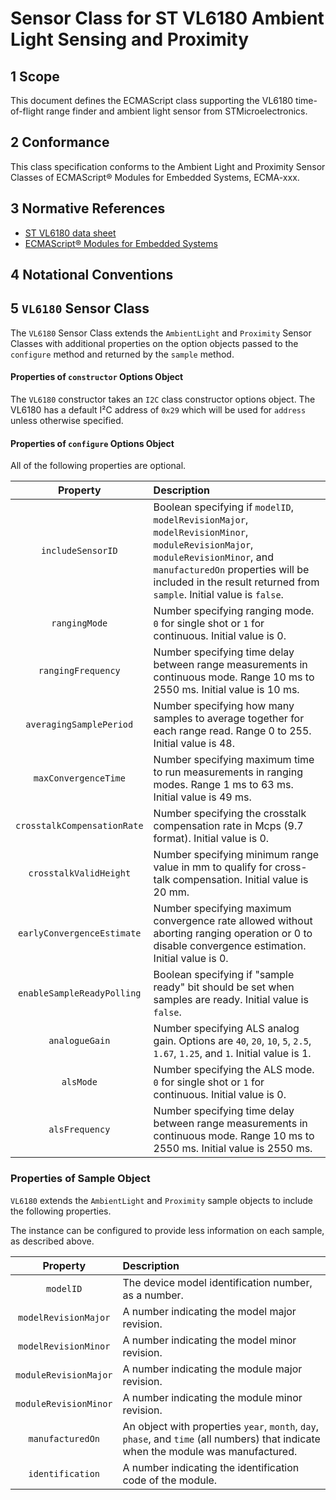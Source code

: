 
# Sensor Class for ST VL6180 Ambient Light Sensing and Proximity

## 1 Scope

This document defines the ECMAScript class supporting the VL6180 time-of-flight range finder and ambient light sensor from STMicroelectronics.

## 2 Conformance

This class specification conforms to the Ambient Light and Proximity Sensor Classes of ECMAScript® Modules for Embedded Systems, ECMA-xxx.

## 3 Normative References

- [ST VL6180 data sheet](https://www.st.com/resource/en/datasheet/vl6180x.pdf)
- [ECMAScript® Modules for Embedded Systems](https://EcmaTC53.github.io/spec/web/spec.html)

## 4 Notational Conventions

## 5 `VL6180` Sensor Class

The `VL6180` Sensor Class extends the `AmbientLight` and `Proximity` Sensor Classes with additional properties on the option objects passed to the `configure` method and returned by the `sample` method.

#### Properties of `constructor` Options Object

The `VL6180` constructor takes an `I2C` class constructor options object. The VL6180 has a default I²C address of `0x29` which will be used for `address` unless otherwise specified.

#### Properties of `configure` Options Object

All of the following properties are optional.

| Property | Description |
| :---: | :--- |
| `includeSensorID` | Boolean specifying if `modelID`, `modelRevisionMajor`, `modelRevisionMinor`, `moduleRevisionMajor`, `moduleRevisionMinor`, and `manufacturedOn` properties will be included in the result returned from `sample`. Initial value is `false`.
| `rangingMode` | Number specifying ranging mode. `0` for single shot or `1` for continuous. Initial value is 0. 
| `rangingFrequency` | Number specifying time delay between range measurements in continuous mode. Range 10 ms to 2550 ms. Initial value is 10 ms.
| `averagingSamplePeriod` | Number specifying how many samples to average together for each range read. Range 0 to 255. Initial value is 48.
| `maxConvergenceTime` | Number specifying maximum time to run measurements in ranging modes. Range 1 ms to 63 ms. Initial value is 49 ms.
| `crosstalkCompensationRate` | Number specifying the crosstalk compensation rate in Mcps (9.7 format). Initial value is 0.
| `crosstalkValidHeight` | Number specifying minimum range value in mm to qualify for cross-talk compensation. Initial value is 20 mm.
| `earlyConvergenceEstimate` | Number specifying maximum convergence rate allowed without aborting ranging operation or 0 to disable convergence estimation. Initial value is 0.
| `enableSampleReadyPolling` | Boolean specifying if "sample ready" bit should be set when samples are ready. Initial value is `false`.
| `analogueGain` | Number specifying ALS analog gain. Options are `40`, `20`, `10`, `5`, `2.5`, `1.67`, `1.25`, and `1`. Initial value is 1.
| `alsMode` | Number specifying the ALS mode. `0` for single shot or `1` for continuous. Initial value is 0.
| `alsFrequency` | Number specifying time delay between range measurements in continuous mode. Range 10 ms to 2550 ms. Initial value is 2550 ms. 


### Properties of Sample Object
`VL6180` extends the `AmbientLight` and `Proximity` sample objects to include the following properties.

The instance can be configured to provide less information on each sample, as described above.

| Property | Description |
| :---: | :--- |
| `modelID` | The device model identification number, as a number.
| `modelRevisionMajor` | A number indicating the model major revision.
| `modelRevisionMinor` | A number indicating the model minor revision.
| `moduleRevisionMajor` | A number indicating the module major revision.
| `moduleRevisionMinor` | A number indicating the module minor revision.
| `manufacturedOn` | An object with properties `year`, `month`, `day`, `phase`, and `time` (all numbers) that indicate when the module was manufactured.
| `identification` | A number indicating the identification code of the module.
